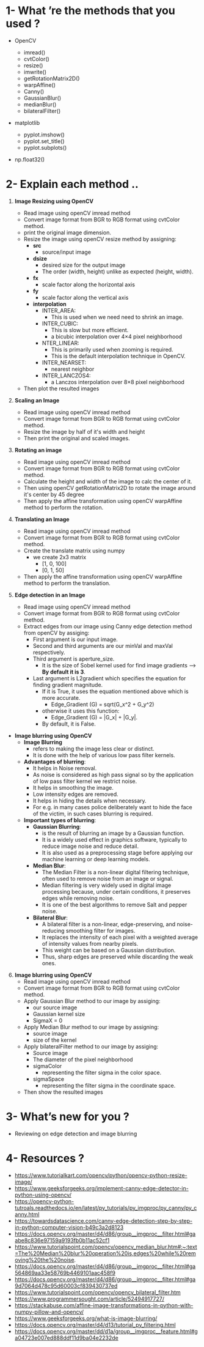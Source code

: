 # 1- What ’re the methods that you used ?

   - OpenCV
        - imread()
        - cvtColor()
        - resize()
        - imwrite()
        - getRotationMatrix2D()
        - warpAffine() 
        - Canny()
        - GaussianBlur()
        - medianBlur()
        - bilateralFilter()
        
   - matplotlib
        - pyplot.imshow()   
        - pyplot.set_title()
        - pyplot.subplots()      

   - np.float32()
   
# 2- Explain each method ..

   1. **Image Resizing using OpenCV**
        - Read image using openCV imread method
        - Convert image format from BGR to RGB format using cvtColor method.
        - print the original image dimension.
        - Resize the image using openCV resize method by assigning:
          - **src**
            - source/input image
          - **dsize**
            - desired size for the output image
            - The order (width, height) unlike as expected (height, width). 
          - **fx**
            - scale factor along the horizontal axis    
          - **fy**
            - scale factor along the vertical axis
          - **interpolation**
            - INTER_AREA:
              - This is used when we need need to shrink an image. 
            - INTER_CUBIC:
              - This is slow but more efficient.  
              - a bicubic interpolation over 4×4 pixel neighborhood 
            - NTER_LINEAR: 
              - This is primarily used when zooming is required.
              - This is the default interpolation technique in OpenCV. 
            - INTER_NEARSET:
              - nearest neighbor
            - INTER_LANCZOS4:
              - a Lanczos interpolation over 8×8 pixel neighborhood   
        - Then plot the resulted images  
        
   2. **Scaling an Image** 
        - Read image using openCV imread method
        - Convert image format from BGR to RGB format using cvtColor method.
        - Resize the image by half of it's width and height
        - Then print the original and scaled images.
        
   3. **Rotating an image**
        - Read image using openCV imread method
        - Convert image format from BGR to RGB format using cvtColor method.
        - Calculate the height and width of the image to calc the center of it.
        - Then using openCV getRotationMatrix2D to rotate the image around it's center by 45 degree
        - Then apply the affine transformation using openCV warpAffine method to perform the rotation.  
        
   4. **Translating an Image**
        - Read image using openCV imread method
        - Convert image format from BGR to RGB format using cvtColor method.
        - Create the translate matrix using numpy 
          - we create 2x3 matrix 
            - [1, 0, 100]
            - [0, 1, 50] 
        - Then apply the affine transformation using openCV warpAffine method to perform the translation.   
        
   5. **Edge detection in an Image**
        - Read image using openCV imread method
        - Convert image format from BGR to RGB format using cvtColor method.
        - Extract edges from our image using Canny edge detection method from openCV by assiging:  
          - First argument is our input image.
          - Second and third arguments are our minVal and maxVal respectively.
          - Third argument is aperture_size.
            - It is the size of Sobel kernel used for find image gradients --> **By default it is 3**.
          - Last argument is L2gradient which specifies the equation for finding gradient magnitude.
            - If it is True, it uses the equation mentioned above which is more accurate.
              - Edge_Gradient (G) = sqrt(G_x^2 + G_y^2)
            - otherwise it uses this function:
              - Edge_Gradient (G) = |G_x| + |G_y|.
            - By default, it is False.
        
   - **Image blurring using OpenCV**
        - **Image Blurring**
            - refers to making the image less clear or distinct.
            - It is done with the help of various low pass filter kernels.
        - **Advantages of blurring**:
            - It helps in Noise removal.
            - As noise is considered as high pass signal so by the application of low pass filter kernel we restrict noise.
            - It helps in smoothing the image.
            - Low intensity edges are removed.
            - It helps in hiding the details when necessary.
            - For e.g. in many cases police deliberately want to hide the face of the victim, in such cases blurring is required.
        - **Important types of blurring**:
            - **Gaussian Blurring**:
                - is the result of blurring an image by a Gaussian function.
                - It is a widely used effect in graphics software, typically to reduce image noise and reduce detail.
                - It is also used as a preprocessing stage before applying our machine learning or deep learning models.
            - **Median Blur**:
                - The Median Filter is a non-linear digital filtering technique, often used to remove noise from an image or signal.
                - Median filtering is very widely used in digital image processing because, under certain conditions, it preserves edges while removing noise. 
                - It is one of the best algorithms to remove Salt and pepper noise.
            - **Bilateral Blur**:
                - A bilateral filter is a non-linear, edge-preserving, and noise-reducing smoothing filter for images.
                - It replaces the intensity of each pixel with a weighted average of intensity values from nearby pixels.
                - This weight can be based on a Gaussian distribution.
                - Thus, sharp edges are preserved while discarding the weak ones.    
                
   6. **Image blurring using OpenCV**
        - Read image using openCV imread method
        - Convert image format from BGR to RGB format using cvtColor method.
        - Apply Gaussian Blur method to our image by assiging:
          - our source image
          - Gaussian kernel size
          - SigmaX = 0
        - Apply Median Blur method to our image by assigning:
          - source image 
          - size of the kernel
        - Apply bilateralFilter method to our image by assiging:
          - Source image
          - The diameter of the pixel neighborhood
          - sigmaColor
            - representing the filter sigma in the color space.
          - sigmaSpace
            - representing the filter sigma in the coordinate space.
        - Then show the resulted images       
                                                                
# 3- What’s new for you ?

  - Reviewing on edge detection and image blurring

# 4- Resources ? 

   - https://www.tutorialkart.com/opencv/python/opencv-python-resize-image/
   - https://www.geeksforgeeks.org/implement-canny-edge-detector-in-python-using-opencv/
   - https://opencv-python-tutroals.readthedocs.io/en/latest/py_tutorials/py_imgproc/py_canny/py_canny.html
   - https://towardsdatascience.com/canny-edge-detection-step-by-step-in-python-computer-vision-b49c3a2d8123
   - https://docs.opencv.org/master/d4/d86/group__imgproc__filter.html#gaabe8c836e97159a9193fb0b11ac52cf1
   - https://www.tutorialspoint.com/opencv/opencv_median_blur.htm#:~:text=The%20Median%20blur%20operation%20is,edges%20while%20removing%20the%20noise.
   - https://docs.opencv.org/master/d4/d86/group__imgproc__filter.html#ga564869aa33e58769b4469101aac458f9
   - https://docs.opencv.org/master/d4/d86/group__imgproc__filter.html#ga9d7064d478c95d60003cf839430737ed
   - https://www.tutorialspoint.com/opencv/opencv_bilateral_filter.htm
   - https://www.programmersought.com/article/52494917727/
   - https://stackabuse.com/affine-image-transformations-in-python-with-numpy-pillow-and-opencv/
   - https://www.geeksforgeeks.org/what-is-image-blurring/
   - https://docs.opencv.org/master/d4/d13/tutorial_py_filtering.html
   - https://docs.opencv.org/master/dd/d1a/group__imgproc__feature.html#ga04723e007ed888ddf11d9ba04e2232de
